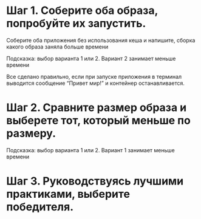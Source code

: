 # Шаг 1. Соберите оба образа, попробуйте их запустить.

Соберите оба приложения без использования кеша и напишите, сборка какого образа заняла больше времени

Подсказка: выбор варианта 1 или 2. Вариант 2 занимает меньше времени

Все сделано правильно, если при запуске приложения в терминал выводится сообщение “Привет мир!” и контейнер останавливается.

# Шаг 2. Сравните размер образа и выберете тот, который меньше по размеру.

Подсказка: выбор варианта 1 или 2. Вариант 1 занимает меньше времени



# Шаг 3. Руководствуясь лучшими практиками, выберите победителя.